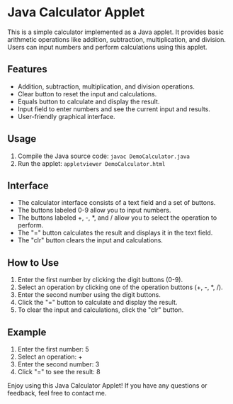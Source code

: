 # Java Calculator Applet

This is a simple calculator implemented as a Java applet. It provides basic arithmetic operations like addition, subtraction, multiplication, and division. Users can input numbers and perform calculations using this applet.

## Features

- Addition, subtraction, multiplication, and division operations.
- Clear button to reset the input and calculations.
- Equals button to calculate and display the result.
- Input field to enter numbers and see the current input and results.
- User-friendly graphical interface.

## Usage

1. Compile the Java source code: `javac DemoCalculator.java`
2. Run the applet: `appletviewer DemoCalculator.html`

## Interface

- The calculator interface consists of a text field and a set of buttons.
- The buttons labeled 0-9 allow you to input numbers.
- The buttons labeled +, -, *, and / allow you to select the operation to perform.
- The "=" button calculates the result and displays it in the text field.
- The "clr" button clears the input and calculations.

## How to Use

1. Enter the first number by clicking the digit buttons (0-9).
2. Select an operation by clicking one of the operation buttons (+, -, *, /).
3. Enter the second number using the digit buttons.
4. Click the "=" button to calculate and display the result.
5. To clear the input and calculations, click the "clr" button.

## Example

1. Enter the first number: 5
2. Select an operation: +
3. Enter the second number: 3
4. Click "=" to see the result: 8




Enjoy using this Java Calculator Applet! If you have any questions or feedback, feel free to contact me.

